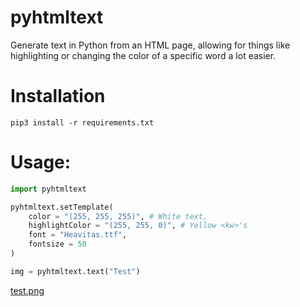 # pyhtmltext
Generate text in Python from an HTML page, allowing for things like highlighting or changing the color of a specific word a lot easier.

# Installation
``pip3 install -r requirements.txt``

# Usage:
```python
import pyhtmltext

pyhtmltext.setTemplate(
    color = "(255, 255, 255)", # White text,
    highlightColor = "(255, 255, 0)", # Yellow <kw>'s 
    font = "Heavitas.ttf",
    fontsize = 50
)

img = pyhtmltext.text("Test")
```
[test.png](https://github.com/samirdigital/pyhtmltext/blob/main/example/example.png?raw=true)
